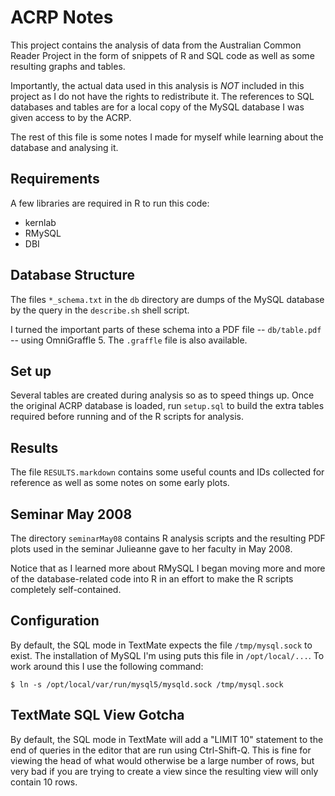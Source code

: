 ACRP Notes
==========
This project contains the analysis of data from the Australian Common
Reader Project in the form of snippets of R and SQL code as well as some 
resulting graphs and tables.

Importantly, the actual data used in this analysis is *NOT* included in this
project as I do not have the rights to redistribute it. The references to 
SQL databases and tables are for a local copy of the MySQL database I was given 
access to by the ACRP.

The rest of this file is some notes I made for myself while learning about
the database and analysing it.

Requirements
------------
A few libraries are required in R to run this code:
* kernlab
* RMySQL
* DBI

Database Structure
------------------
The files `*_schema.txt` in the `db` directory are dumps of the MySQL database
by the query in the `describe.sh` shell script.

I turned the important parts of these schema into a PDF file 
-- `db/table.pdf` -- using OmniGraffle 5. The `.graffle` file is also 
available.

Set up
------
Several tables are created during analysis so as to speed things up. Once the
original ACRP database is loaded, run `setup.sql` to build the extra
tables required before running and of the R scripts for analysis.

Results
-------
The file `RESULTS.markdown` contains some useful counts and IDs collected
for reference as well as some notes on some early plots.

Seminar May 2008
----------------
The directory `seminarMay08` contains R analysis scripts and the resulting
PDF plots used in the seminar Julieanne gave to her faculty in May 2008. 

Notice that as I learned more about RMySQL I began moving more and more of the
database-related code into R in an effort to make the R scripts completely
self-contained.

Configuration
-------------
By default, the SQL mode in TextMate expects the file `/tmp/mysql.sock` to
exist. The installation of MySQL I'm using puts this file in `/opt/local/...`.
To work around this I use the following command:

    $ ln -s /opt/local/var/run/mysql5/mysqld.sock /tmp/mysql.sock

TextMate SQL View Gotcha
------------------------
By default, the SQL mode in TextMate will add a "LIMIT 10" statement to the
end of queries in the editor that are run using Ctrl-Shift-Q. This is fine for
viewing the head of what would otherwise be a large number of rows, but very
bad if you are trying to create a view since the resulting view will only 
contain 10 rows.
